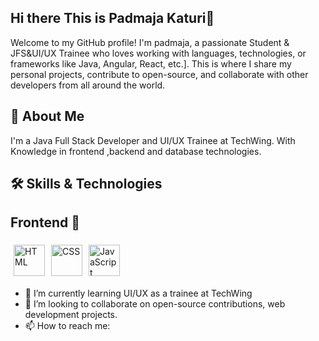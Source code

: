 ## Hi there This is Padmaja Katuri👋

Welcome to my GitHub profile! I'm padmaja, a passionate Student & JFS&UI/UX Trainee  who loves working with languages, technologies, or frameworks  like Java, Angular, React, etc.]. This is where I share my personal projects, contribute to open-source, and collaborate with other developers from all around the world.

## 🚀 About Me
I'm a  Java Full Stack Developer and UI/UX Trainee at TechWing. With Knowledge in  frontend ,backend and database technologies.

## 🛠️ Skills & Technologies
## Frontend 🚀
<div style="display: flex; flex-wrap: wrap; justify-content: flex-start; align-items: center;"> <img src="https://upload.wikimedia.org/wikipedia/commons/thumb/6/61/HTML5_logo_and_wordmark.svg/640px-HTML5_logo_and_wordmark.svg.png" alt="HTML" width="50" style="margin: 5px;" /> <img src="https://upload.wikimedia.org/wikipedia/commons/thumb/6/62/CSS3_logo_and_wordmark.svg/640px-CSS3_logo_and_wordmark.svg.png" alt="CSS" width="50" style="margin: 5px;" /> <img src="https://upload.wikimedia.org/wikipedia/commons/thumb/6/6a/JavaScript-logo.png/640px-JavaScript-logo.png" alt="JavaScript" width="50" style="margin: 5px;" /> </div>

- 🌱 I’m currently learning UI/UX as a trainee at TechWing
- 👯 I’m looking to collaborate on open-source contributions, web development projects.
- 📫 How to reach me: 


